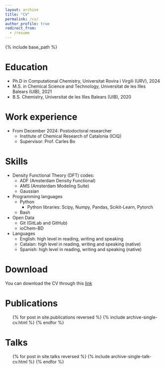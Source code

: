 ```yaml
---
layout: archive
title: "CV"
permalink: /cv/
author_profile: true
redirect_from:
  - /resume
---
```


{% include base_path %}

Education
======
* Ph.D in Computational Chemistry, Universitat Rovira i Virgili (URV), 2024
* M.S. in Chemical Science and Technology, Universitat de les Illes Balears (UIB), 2021
* B.S. Chemistry, Universitat de les Illes Balears (UIB), 2020

Work experience
======
* From December 2024: Postodoctoral researcher 
  * Institute of Chemical Research of Catalonia (ICIQ)
  * Supervisor: Prof. Carles Bo

Skills
======
* Density Functional Theory (DFT) codes:
  * ADF (Amsterdam Density Functional)
  * AMS (Amsterdam Modeling Suite)
  * Gaussian
* Programming languages
  * Python
    * Python libraries: Scipy, Numpy, Pandas, Scikit-Learn, Pytorch
  * Bash
* Open Data
  * Git (GitLab and GitHub)
  * ioChem-BD
* Languages
  * English: high level in reading, writing and speaking
  * Catalan: high level in reading, writing and speaking (native)
  * Spanish: high level in reading, writing and speaking (native)

Download
======

You can download the CV through this [link](https://jbuils.github.io/files/CV2025.pdf)

Publications
======
  <ul>{% for post in site.publications reversed %}
    {% include archive-single-cv.html %}
  {% endfor %}</ul>
  
Talks
======
  <ul>{% for post in site.talks reversed %}
    {% include archive-single-talk-cv.html  %}
  {% endfor %}</ul>
  
